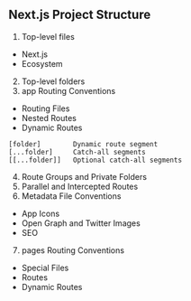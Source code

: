 ## Next.js Project Structure

1. Top-level files

- Next.js
- Ecosystem

2. Top-level folders
3. app Routing Conventions

- Routing Files
- Nested Routes
- Dynamic Routes

```
[folder]	    Dynamic route segment
[...folder]	    Catch-all segments
[[...folder]]	Optional catch-all segments
```

4. Route Groups and Private Folders
5. Parallel and Intercepted Routes
6. Metadata File Conventions

- App Icons
- Open Graph and Twitter Images
- SEO

7. pages Routing Conventions

- Special Files
- Routes
- Dynamic Routes
